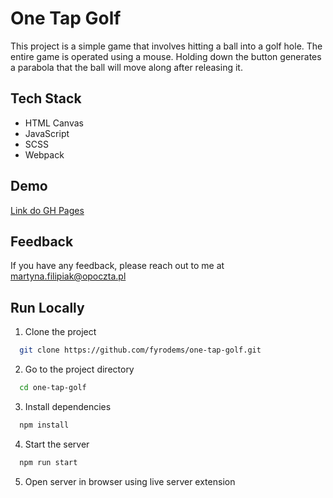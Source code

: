 # One Tap Golf

This project is a simple game that involves hitting a ball into a golf hole. The entire game is operated using a mouse. Holding down the button generates a parabola that the ball will move along after releasing it.

## Tech Stack

- HTML Canvas
- JavaScript
- SCSS
- Webpack

## Demo

[Link do GH Pages](https://fyrodems.github.io/one-tap-golf/)

## Feedback

If you have any feedback, please reach out to me at martyna.filipiak@opoczta.pl

## Run Locally

1. Clone the project

```bash
  git clone https://github.com/fyrodems/one-tap-golf.git
```

2. Go to the project directory

```bash
  cd one-tap-golf
```

3. Install dependencies

```bash
  npm install
```

4. Start the server

```bash
  npm run start
```

5. Open server in browser using live server extension
